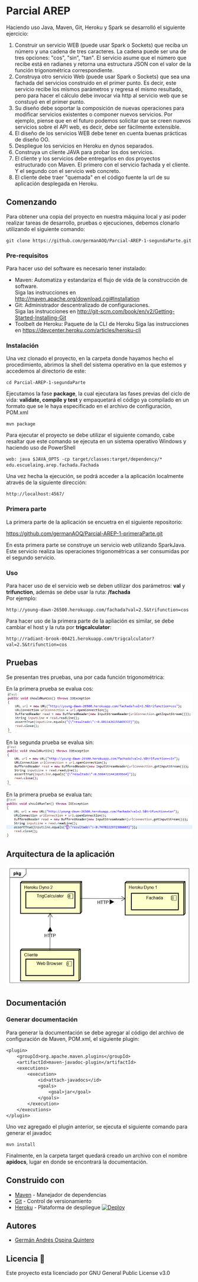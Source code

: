 # Parcial AREP               
Haciendo uso Java, Maven, Git, Heroku y Spark se desarrolló el siguiente ejercicio:

1. Construir un servicio WEB (puede usar Spark o Sockets) que reciba un número y una cadena de tres caracteres. La cadena puede ser una de tres opciones: "cos", "sin", "tan". El servicio asume que el número que recibe está en radianes y retorna una estructura JSON con el valor de la función trigonométrica correspondiente. 
2. Construya otro servicio Web (puede usar Spark o Sockets) que sea una fachada del servicios construido en el primer punto. Es decir, este servicio recibe los mismos parámetros y regresa el mismo resultado, pero para hacer el cálculo debe invocar via http al servicio web que se constuyó en el primer punto.
3. Su diseño debe soportar la composición de nuevas operaciones para modificar servicios existentes o componer nuevos servicios. Por ejemplo, piense que en el futuro podemos solicitar que se creen nuevos servicios sobre  el API web, es decir,  debe ser fácilmente extensible.
4. El diseño de los servicios WEB debe tener en cuenta buenas prácticas de diseño OO.
5. Despliegue los servicios en Heroku en dynos separados.
6. Construya un cliente JAVA para probar los dos servicios.
7. El cliente y los servicios debe entregarlos en dos proyectos estructurado con Maven. El primero con el servicio fachada y el cliente. Y el segundo con el servicio web concreto.
8. El cliente debe traer "quemada" en el código fuente la url de su aplicación desplegada en Heroku.

## Comenzando
Para obtener una copia del proyecto en nuestra máquina local y así poder realizar tareas de desarrollo, pruebas o ejecuciones, debemos clonarlo utilizando el siguiente comando:
```
git clone https://github.com/germanAOQ/Parcial-AREP-1-segundaParte.git
```
### Pre-requisitos
Para hacer uso del software es necesario tener instalado:
* Maven: Automatiza y estandariza el flujo de vida de la construcción de software.                 
    Siga las instrucciones en http://maven.apache.org/download.cgi#Installation
* Git: Administrador descentralizado de configuraciones.                     
    Siga las instrucciones en http://git-scm.com/book/en/v2/Getting-Started-Installing-Git
* Toolbelt de Heroku: Paquete de la CLI de Heroku
    Siga las instrucciones en https://devcenter.heroku.com/articles/heroku-cli
### Instalación
Una vez clonado el proyecto, en la carpeta donde hayamos hecho el procedimiento, abrimos la shell del sistema operativo en la que estemos y accedemos al directorio de este:
```
cd Parcial-AREP-1-segundaParte
```
Ejecutamos la fase **package**, la cual ejecutara las fases previas del ciclo de vida: **validate, compile y test** y empaquetará el código ya compilado en un formato que se le haya especificado en el archivo de configuración, POM.xml
```
mvn package
```
Para ejecutar el proyecto se debe utilizar el siguiente comando, cabe resaltar que este comando se ejecuta en un sistema operativo Windows y haciendo uso de PowerShell
```
web: java $JAVA_OPTS -cp target/classes:target/dependency/* edu.escuelaing.arep.fachada.Fachada
```
Una vez hecha la ejecución, se podrá acceder a la aplicación localmente através de la siguiente dirección:
```
http://localhost:4567/
```
### Primera parte
La primera parte de la aplicación se encuetra en el siguiente repositorio:        
                     
https://github.com/germanAOQ/Parcial-AREP-1-primeraParte.git                                    

En esta primera parte se construye un servicio web utilizando SparkJava. Este servicio realiza las operaciones trigonométricas a ser consumidas por el segundo servicio.

### Uso
Para hacer uso de el servicio web se deben utilizar dos parámetros: **val** y **trifunction**, además se debe usar la ruta: **/fachada**                    
Por ejemplo:
```
http://young-dawn-26500.herokuapp.com/fachada?val=2.5&trifunction=cos
```
Para hacer uso de la primera parte de la apliación es similar, se debe cambiar el host y la ruta por **trigcalculator**:
```
http://radiant-brook-00421.herokuapp.com/trigcalculator?val=2.5&trifunction=cos
```

## Pruebas
Se presentan tres pruebas, una por cada función trigonométrica:

En la primera prueba se evalua cos:
![test1](/image/test1.PNG)

En la segunda prueba se evalua sin:
![test2](/image/test2.PNG)

En la primera prueba se evalua tan:
![test3](/image/test3.PNG)

## Arquitectura de la aplicación
![Arquitectura](/image/DeploymentDiagram.png)
## Documentación

### Generar documentación
Para generar la documentación se debe agregar al código del archivo de configuración de Maven, POM.xml, el siguiente plugin:
```
<plugin>
	<groupId>org.apache.maven.plugins</groupId>
	<artifactId>maven-javadoc-plugin</artifactId>
	<executions>
		<execution>
			<id>attach-javadocs</id>
			<goals>
				<goal>jar</goal>
			</goals>
		</execution>
	</executions>
</plugin>

```
Uno vez agregado el plugin anterior, se ejecuta el siguiente comando para generar el javadoc
```
mvn install
```
Finalmente, en la carpeta target quedará creado un archivo con el nombre **apidocs**, lugar en donde se encontrará la documentación.

## Construido con 
* [Maven](https://maven.apache.org/) - Manejador de dependencias
* [Git](https://github.com/) - Control de versionamiento
* [Heroku](https://heroku.com) - Plataforma de despliegue [![Deploy](https://www.herokucdn.com/deploy/button.png)](http://young-dawn-26500.herokuapp.com/fachada?val=2.5&trifunction=cos)

## Autores 
* [Germán Andrés Ospina Quintero](https://github.com/germanAOQ)

## Licencia 📄
Este proyecto esta licenciado por GNU General Public License v3.0
